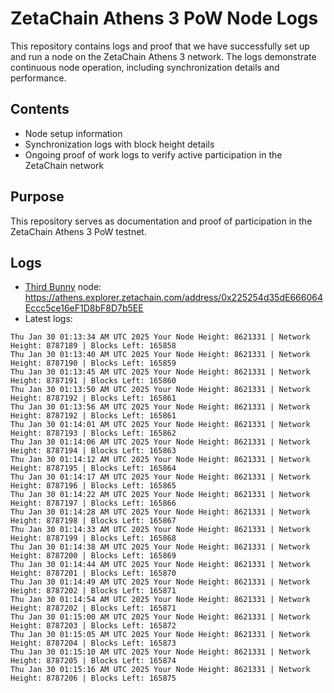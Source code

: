 # ZetaChain Athens 3 PoW Node Logs
This repository contains logs and proof that we have successfully set up and run a node on the ZetaChain Athens 3 network. The logs demonstrate continuous node operation, including synchronization details and performance.

## Contents
- Node setup information
- Synchronization logs with block height details
- Ongoing proof of work logs to verify active participation in the ZetaChain network

## Purpose
This repository serves as documentation and proof of participation in the ZetaChain Athens 3 PoW testnet.

## Logs

- [Third Bunny](https://thirdbunny.xyz/) node: https://athens.explorer.zetachain.com/address/0x225254d35dE666064Eccc5ce16eF1D8bF8D7b5EE
- Latest logs:
```
Thu Jan 30 01:13:34 AM UTC 2025 Your Node Height: 8621331 | Network Height: 8787189 | Blocks Left: 165858
Thu Jan 30 01:13:40 AM UTC 2025 Your Node Height: 8621331 | Network Height: 8787190 | Blocks Left: 165859
Thu Jan 30 01:13:45 AM UTC 2025 Your Node Height: 8621331 | Network Height: 8787191 | Blocks Left: 165860
Thu Jan 30 01:13:50 AM UTC 2025 Your Node Height: 8621331 | Network Height: 8787192 | Blocks Left: 165861
Thu Jan 30 01:13:56 AM UTC 2025 Your Node Height: 8621331 | Network Height: 8787192 | Blocks Left: 165861
Thu Jan 30 01:14:01 AM UTC 2025 Your Node Height: 8621331 | Network Height: 8787193 | Blocks Left: 165862
Thu Jan 30 01:14:06 AM UTC 2025 Your Node Height: 8621331 | Network Height: 8787194 | Blocks Left: 165863
Thu Jan 30 01:14:12 AM UTC 2025 Your Node Height: 8621331 | Network Height: 8787195 | Blocks Left: 165864
Thu Jan 30 01:14:17 AM UTC 2025 Your Node Height: 8621331 | Network Height: 8787196 | Blocks Left: 165865
Thu Jan 30 01:14:22 AM UTC 2025 Your Node Height: 8621331 | Network Height: 8787197 | Blocks Left: 165866
Thu Jan 30 01:14:28 AM UTC 2025 Your Node Height: 8621331 | Network Height: 8787198 | Blocks Left: 165867
Thu Jan 30 01:14:33 AM UTC 2025 Your Node Height: 8621331 | Network Height: 8787199 | Blocks Left: 165868
Thu Jan 30 01:14:38 AM UTC 2025 Your Node Height: 8621331 | Network Height: 8787200 | Blocks Left: 165869
Thu Jan 30 01:14:44 AM UTC 2025 Your Node Height: 8621331 | Network Height: 8787201 | Blocks Left: 165870
Thu Jan 30 01:14:49 AM UTC 2025 Your Node Height: 8621331 | Network Height: 8787202 | Blocks Left: 165871
Thu Jan 30 01:14:54 AM UTC 2025 Your Node Height: 8621331 | Network Height: 8787202 | Blocks Left: 165871
Thu Jan 30 01:15:00 AM UTC 2025 Your Node Height: 8621331 | Network Height: 8787203 | Blocks Left: 165872
Thu Jan 30 01:15:05 AM UTC 2025 Your Node Height: 8621331 | Network Height: 8787204 | Blocks Left: 165873
Thu Jan 30 01:15:10 AM UTC 2025 Your Node Height: 8621331 | Network Height: 8787205 | Blocks Left: 165874
Thu Jan 30 01:15:16 AM UTC 2025 Your Node Height: 8621331 | Network Height: 8787206 | Blocks Left: 165875
```
